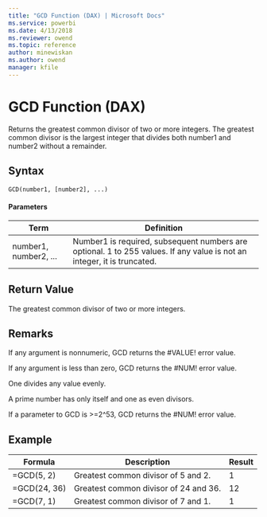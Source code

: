 ```yaml
---
title: "GCD Function (DAX) | Microsoft Docs"
ms.service: powerbi
ms.date: 4/13/2018
ms.reviewer: owend
ms.topic: reference
author: minewiskan
ms.author: owend
manager: kfile
---
```

# GCD Function (DAX)
Returns the greatest common divisor of two or more integers. The greatest common divisor is the largest integer that divides both number1 and number2 without a remainder.  
  
## Syntax  
  
```  
GCD(number1, [number2], ...)  
```  
  
#### Parameters  
  
|Term|Definition|  
|--------|--------------|  
|number1, number2, ...|Number1 is required, subsequent numbers are optional. 1 to 255 values. If any value is not an integer, it is truncated.|  
  
## Return Value  
The greatest common divisor of two or more integers.  
  
## Remarks  
If any argument is nonnumeric, GCD returns the #VALUE! error value.  
  
If any argument is less than zero, GCD returns the #NUM! error value.  
  
One divides any value evenly.  
  
A prime number has only itself and one as even divisors.  
  
If a parameter to GCD is &gt;=2^53, GCD returns the #NUM! error value.  
  
## Example  
  
|Formula|Description|Result|  
|-----------|---------------|----------|  
|=GCD(5, 2)|Greatest common divisor of 5 and 2.|1|  
|=GCD(24, 36)|Greatest common divisor of 24 and 36.|12|  
|=GCD(7, 1)|Greatest common divisor of 7 and 1.|1|  
  
